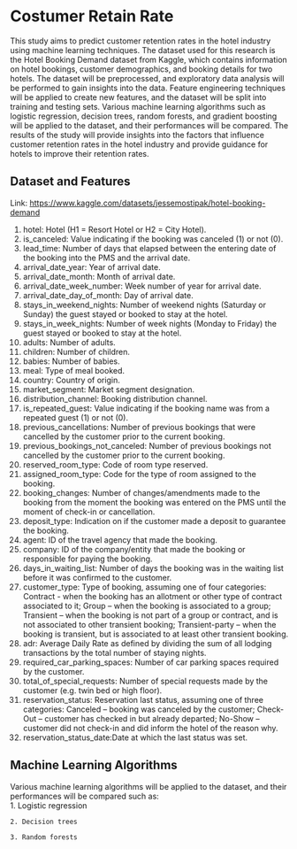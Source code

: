 # Costumer Retain Rate
This study aims to predict customer retention rates in the hotel industry using machine learning techniques. The dataset used for this research is the Hotel Booking Demand dataset from Kaggle, which contains information on hotel bookings, customer demographics, and booking details for two hotels. The dataset will be preprocessed, and exploratory data analysis will be performed to gain insights into the data. Feature engineering techniques will be applied to create new features, and the dataset will be split into training and testing sets. Various machine learning algorithms such as logistic regression, decision trees, random forests, and gradient boosting will be applied to the dataset, and their performances will be compared. The results of the study will provide insights into the factors that influence customer retention rates in the hotel industry and provide guidance for hotels to improve their retention rates.
 
## Dataset and Features

Link: https://www.kaggle.com/datasets/jessemostipak/hotel-booking-demand

1. hotel: Hotel (H1 = Resort Hotel or H2 = City Hotel).  
2. is_canceled: Value indicating if the booking was canceled (1) or not (0).  
3. lead_time: Number of days that elapsed between the entering date of the booking into the PMS and the arrival date.  
4. arrival_date_year: Year of arrival date.      
5. arrival_date_month: Month of arrival date.  
6. arrival_date_week_number: Week number of year for arrival date.  
7. arrival_date_day_of_month: Day of arrival date.  
8. stays_in_weekend_nights: Number of weekend nights (Saturday or Sunday) the guest stayed or booked to stay at the hotel.  
9. stays_in_week_nights: Number of week nights (Monday to Friday) the guest stayed or booked to stay at the hotel.  
10. adults: Number of adults.  
11. children: Number of children.  
12. babies: Number of babies.  
13. meal: Type of meal booked.   
14. country: Country of origin.  
15. market_segment: Market segment designation.  
16. distribution_channel: Booking distribution channel.  
17. is_repeated_guest: Value indicating if the booking name was from a repeated guest (1) or not (0).  
18. previous_cancellations: Number of previous bookings that were cancelled by the customer prior to the current booking.  
19. previous_bookings_not_canceled: Number of previous bookings not cancelled by the customer prior to the current booking.  
20. reserved_room_type: Code of room type reserved.  
21. assigned_room_type: Code for the type of room assigned to the booking.  
22. booking_changes: Number of changes/amendments made to the booking from the moment the booking was entered on the PMS until the moment of check-in or cancellation.  
23. deposit_type: Indication on if the customer made a deposit to guarantee the booking.   
24. agent: ID of the travel agency that made the booking.  
25. company: ID of the company/entity that made the booking or responsible for paying the booking.  
26. days_in_waiting_list: Number of days the booking was in the waiting list before it was confirmed to the customer.  
27. customer_type: Type of booking, assuming one of four categories: Contract - when the booking has an allotment or other type of contract associated to it; Group – when the booking is associated to a group; Transient – when the booking is not part of a group or contract, and is not associated to other transient booking; Transient-party – when the booking is transient, but is associated to at least other transient booking.  
28. adr: Average Daily Rate as defined by dividing the sum of all lodging transactions by the total number of staying nights.  
29. required_car_parking_spaces: Number of car parking spaces required by the customer.  
30. total_of_special_requests: Number of special requests made by the customer (e.g. twin bed or high floor).  
31. reservation_status: Reservation last status, assuming one of three categories: Canceled – booking was canceled by the customer; Check-Out – customer has checked in but already departed; No-Show – customer did not check-in and did inform the hotel of the reason why.  
32. reservation_status_date:Date at which the last status was set.   

## Machine Learning Algorithms

 Various machine learning algorithms  will be applied to the dataset, and their performances will be compared such as:  
    1. Logistic regression  
    
    2. Decision trees  
    
    3. Random forests  











